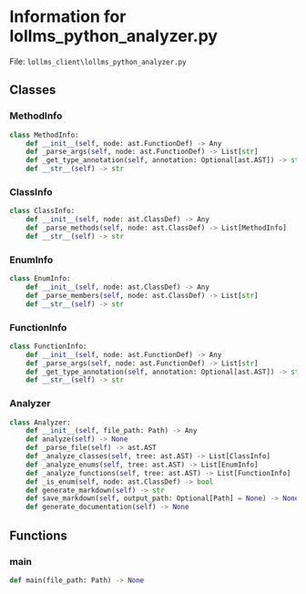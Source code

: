 # Information for lollms_python_analyzer.py

File: `lollms_client\lollms_python_analyzer.py`

## Classes

### MethodInfo

```python
class MethodInfo:
    def __init__(self, node: ast.FunctionDef) -> Any
    def _parse_args(self, node: ast.FunctionDef) -> List[str]
    def _get_type_annotation(self, annotation: Optional[ast.AST]) -> str
    def __str__(self) -> str
```

### ClassInfo

```python
class ClassInfo:
    def __init__(self, node: ast.ClassDef) -> Any
    def _parse_methods(self, node: ast.ClassDef) -> List[MethodInfo]
    def __str__(self) -> str
```

### EnumInfo

```python
class EnumInfo:
    def __init__(self, node: ast.ClassDef) -> Any
    def _parse_members(self, node: ast.ClassDef) -> List[str]
    def __str__(self) -> str
```

### FunctionInfo

```python
class FunctionInfo:
    def __init__(self, node: ast.FunctionDef) -> Any
    def _parse_args(self, node: ast.FunctionDef) -> List[str]
    def _get_type_annotation(self, annotation: Optional[ast.AST]) -> str
    def __str__(self) -> str
```

### Analyzer

```python
class Analyzer:
    def __init__(self, file_path: Path) -> Any
    def analyze(self) -> None
    def _parse_file(self) -> ast.AST
    def _analyze_classes(self, tree: ast.AST) -> List[ClassInfo]
    def _analyze_enums(self, tree: ast.AST) -> List[EnumInfo]
    def _analyze_functions(self, tree: ast.AST) -> List[FunctionInfo]
    def _is_enum(self, node: ast.ClassDef) -> bool
    def generate_markdown(self) -> str
    def save_markdown(self, output_path: Optional[Path] = None) -> None
    def generate_documentation(self) -> None
```

## Functions

### main

```python
def main(file_path: Path) -> None
```

